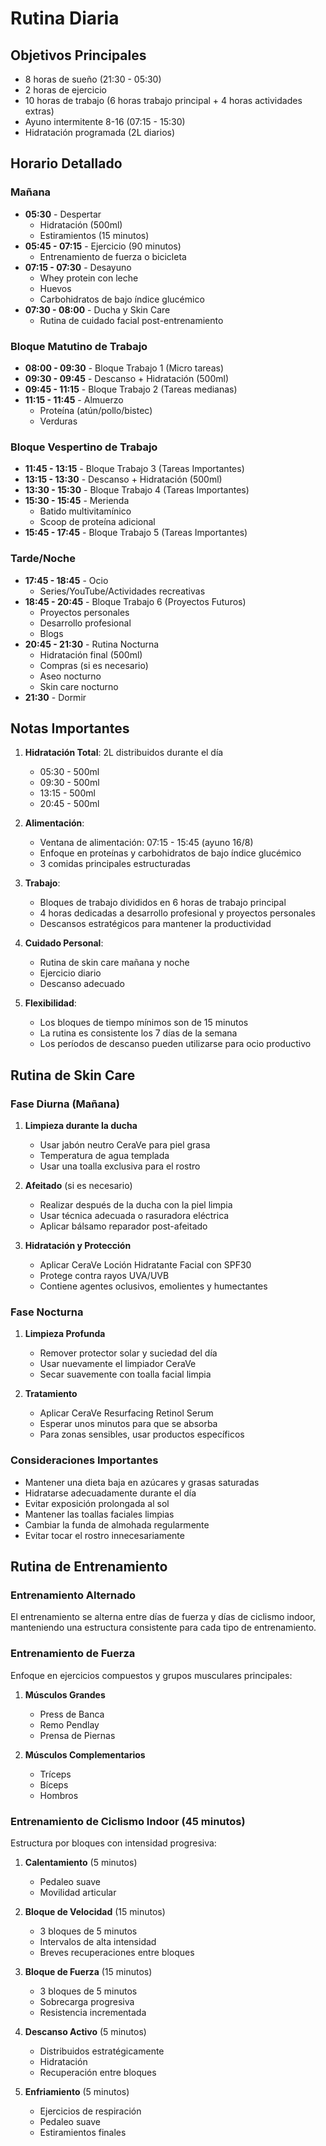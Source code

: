 # Rutina Diaria

## Objetivos Principales
- 8 horas de sueño (21:30 - 05:30)
- 2 horas de ejercicio
- 10 horas de trabajo (6 horas trabajo principal + 4 horas actividades extras)
- Ayuno intermitente 8-16 (07:15 - 15:30)
- Hidratación programada (2L diarios)

## Horario Detallado

### Mañana
- **05:30** - Despertar
  - Hidratación (500ml)
  - Estiramientos (15 minutos)
- **05:45 - 07:15** - Ejercicio (90 minutos)
  - Entrenamiento de fuerza o bicicleta
- **07:15 - 07:30** - Desayuno
  - Whey protein con leche
  - Huevos
  - Carbohidratos de bajo índice glucémico
- **07:30 - 08:00** - Ducha y Skin Care
  - Rutina de cuidado facial post-entrenamiento

### Bloque Matutino de Trabajo
- **08:00 - 09:30** - Bloque Trabajo 1 (Micro tareas)
- **09:30 - 09:45** - Descanso + Hidratación (500ml)
- **09:45 - 11:15** - Bloque Trabajo 2 (Tareas medianas)
- **11:15 - 11:45** - Almuerzo
  - Proteína (atún/pollo/bistec)
  - Verduras

### Bloque Vespertino de Trabajo
- **11:45 - 13:15** - Bloque Trabajo 3 (Tareas Importantes)
- **13:15 - 13:30** - Descanso + Hidratación (500ml)
- **13:30 - 15:30** - Bloque Trabajo 4 (Tareas Importantes)
- **15:30 - 15:45** - Merienda
  - Batido multivitamínico
  - Scoop de proteína adicional
- **15:45 - 17:45** - Bloque Trabajo 5 (Tareas Importantes)

### Tarde/Noche
- **17:45 - 18:45** - Ocio
  - Series/YouTube/Actividades recreativas
- **18:45 - 20:45** - Bloque Trabajo 6 (Proyectos Futuros)
  - Proyectos personales
  - Desarrollo profesional
  - Blogs
- **20:45 - 21:30** - Rutina Nocturna
  - Hidratación final (500ml)
  - Compras (si es necesario)
  - Aseo nocturno
  - Skin care nocturno
- **21:30** - Dormir

## Notas Importantes
1. **Hidratación Total**: 2L distribuidos durante el día
   - 05:30 - 500ml
   - 09:30 - 500ml
   - 13:15 - 500ml
   - 20:45 - 500ml

2. **Alimentación**:
   - Ventana de alimentación: 07:15 - 15:45 (ayuno 16/8)
   - Enfoque en proteínas y carbohidratos de bajo índice glucémico
   - 3 comidas principales estructuradas

3. **Trabajo**:
   - Bloques de trabajo divididos en 6 horas de trabajo principal
   - 4 horas dedicadas a desarrollo profesional y proyectos personales
   - Descansos estratégicos para mantener la productividad

4. **Cuidado Personal**:
   - Rutina de skin care mañana y noche
   - Ejercicio diario
   - Descanso adecuado

5. **Flexibilidad**:
   - Los bloques de tiempo mínimos son de 15 minutos
   - La rutina es consistente los 7 días de la semana
   - Los períodos de descanso pueden utilizarse para ocio productivo

## Rutina de Skin Care

### Fase Diurna (Mañana)
1. **Limpieza durante la ducha**
   - Usar jabón neutro CeraVe para piel grasa
   - Temperatura de agua templada
   - Usar una toalla exclusiva para el rostro

2. **Afeitado** (si es necesario)
   - Realizar después de la ducha con la piel limpia
   - Usar técnica adecuada o rasuradora eléctrica
   - Aplicar bálsamo reparador post-afeitado

3. **Hidratación y Protección**
   - Aplicar CeraVe Loción Hidratante Facial con SPF30
   - Protege contra rayos UVA/UVB
   - Contiene agentes oclusivos, emolientes y humectantes

### Fase Nocturna
1. **Limpieza Profunda**
   - Remover protector solar y suciedad del día
   - Usar nuevamente el limpiador CeraVe
   - Secar suavemente con toalla facial limpia

2. **Tratamiento**
   - Aplicar CeraVe Resurfacing Retinol Serum
   - Esperar unos minutos para que se absorba
   - Para zonas sensibles, usar productos específicos

### Consideraciones Importantes
- Mantener una dieta baja en azúcares y grasas saturadas
- Hidratarse adecuadamente durante el día
- Evitar exposición prolongada al sol
- Mantener las toallas faciales limpias
- Cambiar la funda de almohada regularmente
- Evitar tocar el rostro innecesariamente

## Rutina de Entrenamiento

### Entrenamiento Alternado
El entrenamiento se alterna entre días de fuerza y días de ciclismo indoor, manteniendo una estructura consistente para cada tipo de entrenamiento.

### Entrenamiento de Fuerza
Enfoque en ejercicios compuestos y grupos musculares principales:

1. **Músculos Grandes**
   - Press de Banca
   - Remo Pendlay
   - Prensa de Piernas

2. **Músculos Complementarios**
   - Tríceps
   - Bíceps
   - Hombros

### Entrenamiento de Ciclismo Indoor (45 minutos)
Estructura por bloques con intensidad progresiva:

1. **Calentamiento** (5 minutos)
   - Pedaleo suave
   - Movilidad articular

2. **Bloque de Velocidad** (15 minutos)
   - 3 bloques de 5 minutos
   - Intervalos de alta intensidad
   - Breves recuperaciones entre bloques

3. **Bloque de Fuerza** (15 minutos)
   - 3 bloques de 5 minutos
   - Sobrecarga progresiva
   - Resistencia incrementada

4. **Descanso Activo** (5 minutos)
   - Distribuidos estratégicamente
   - Hidratación
   - Recuperación entre bloques

5. **Enfriamiento** (5 minutos)
   - Ejercicios de respiración
   - Pedaleo suave
   - Estiramientos finales 